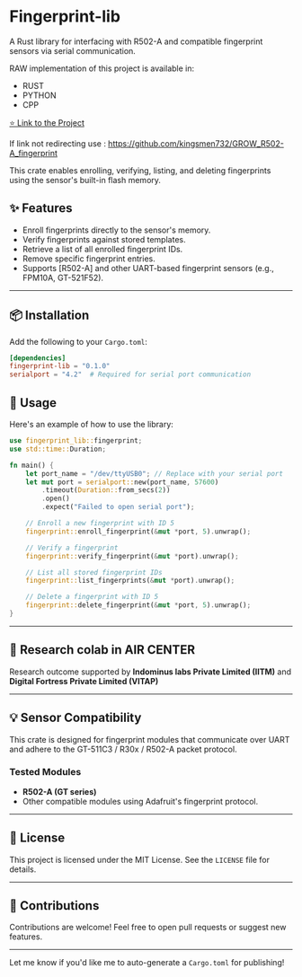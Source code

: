 # Fingerprint-lib

A Rust library for interfacing with R502-A and compatible fingerprint sensors via serial communication.

RAW implementation of this project is available in:
- RUST
- PYTHON
- CPP 

[ ⭐ Link to the Project](https://github.com/kingsmen732/GROW_R502-A_fingerprint) 

If link not redirecting use :
https://github.com/kingsmen732/GROW_R502-A_fingerprint

This crate enables enrolling, verifying, listing, and deleting fingerprints using the sensor's built-in flash memory.

## ✨ Features

- Enroll fingerprints directly to the sensor's memory.
- Verify fingerprints against stored templates.
- Retrieve a list of all enrolled fingerprint IDs.
- Remove specific fingerprint entries.
- Supports [R502-A] and other UART-based fingerprint sensors (e.g., FPM10A, GT-521F52).

---

## 📦 Installation

Add the following to your `Cargo.toml`:

```toml
[dependencies]
fingerprint-lib = "0.1.0"
serialport = "4.2"  # Required for serial port communication
```

## 🚀 Usage

Here's an example of how to use the library:

```rust
use fingerprint_lib::fingerprint;
use std::time::Duration;

fn main() {
    let port_name = "/dev/ttyUSB0"; // Replace with your serial port
    let mut port = serialport::new(port_name, 57600)
        .timeout(Duration::from_secs(2))
        .open()
        .expect("Failed to open serial port");

    // Enroll a new fingerprint with ID 5
    fingerprint::enroll_fingerprint(&mut *port, 5).unwrap();

    // Verify a fingerprint
    fingerprint::verify_fingerprint(&mut *port).unwrap();

    // List all stored fingerprint IDs
    fingerprint::list_fingerprints(&mut *port).unwrap();

    // Delete a fingerprint with ID 5
    fingerprint::delete_fingerprint(&mut *port, 5).unwrap();
}
```
---
## 📜 Research colab in AIR CENTER 

Research outcome supported by <b> Indominus labs Private Limited (IITM)</b > and <b> Digital Fortress Private Limited (VITAP) </b>

---

## 💡 Sensor Compatibility

This crate is designed for fingerprint modules that communicate over UART and adhere to the GT-511C3 / R30x / R502-A packet protocol.

### Tested Modules

- **R502-A (GT series)**
- Other compatible modules using Adafruit's fingerprint protocol.

---

## 📜 License

This project is licensed under the MIT License. See the `LICENSE` file for details.

---

## 👋 Contributions

Contributions are welcome! Feel free to open pull requests or suggest new features.

---

Let me know if you'd like me to auto-generate a `Cargo.toml` for publishing!